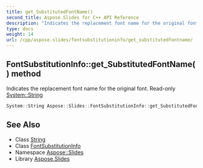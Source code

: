 ```yaml
---
title: get_SubstitutedFontName()
second_title: Aspose.Slides for C++ API Reference
description: "Indicates the replacement font name for the original font. Read-only System::String"
type: docs
weight: 14
url: /cpp/aspose.slides/fontsubstitutioninfo/get_substitutedfontname/
---
```

## FontSubstitutionInfo::get_SubstitutedFontName() method


Indicates the replacement font name for the original font. Read-only [System::String](../../../system/string/)

```cpp
System::String Aspose::Slides::FontSubstitutionInfo::get_SubstitutedFontName()
```

## See Also

* Class [String](../../system/string/)
* Class [FontSubstitutionInfo](./)
* Namespace [Aspose::Slides](../)
* Library [Aspose.Slides](../../)